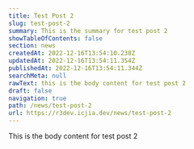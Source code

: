 ```yaml
---
title: Test Post 2
slug: test-post-2
summary: This is the summary for test post 2
showTableOfContents: false
section: news
createdAt: 2022-12-16T13:54:10.238Z
updatedAt: 2022-12-16T13:54:11.354Z
publishedAt: 2022-12-16T13:54:11.344Z
searchMeta: null
rawText: this is the body content for test post 2
draft: false
navigation: true
path: /news/test-post-2
url: https://r3dev.icjia.dev/news/test-post-2
---
```


This is the body content for test post 2
